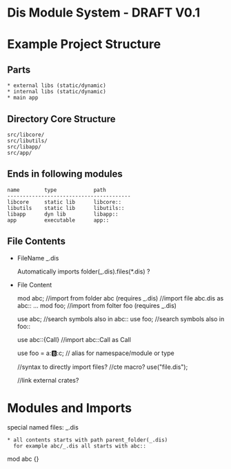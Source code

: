 # Dis Module System - DRAFT V0.1


# Example Project Structure

## Parts

	* external libs (static/dynamic)
	* internal libs (static/dynamic)
	* main app
	
## Directory Core Structure

	src/libcore/
	src/libutils/
	src/libapp/
	src/app/
	
## Ends in following modules

	name		type			path 	
	----------------------------------------	
	libcore 	static lib  	libcore::
	libutils 	static lib		libutils::
	libapp		dyn lib			libapp::
	app			executable		app::
	

## File Contents


* FileName
	_.dis

	Automatically imports
		folder(_.dis).files(*.dis) ?

* File Content

	mod abc;		//import from folder abc (requires _.dis)
					//import file abc.dis as abc:: ...
	mod foo;		//import from folter foo (requires _.dis)
	
	use abc;		//search symbols also in abc::
	use foo;		//search symbols also in foo::
	
	use abc::{Call} //import abc::Call as Call
	
	use foo = a::b::c; // alias for namespace/module or type
	
	//syntax to directly import files?
		//cte macro?
	    use("file.dis");
	    
	//link external crates?

# Modules and Imports

special named files: _.dis
	
	* all contents starts with path parent_folder(_.dis)
	  for example abc/_.dis all starts with abc::

mod abc {}





